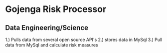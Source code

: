 # Gojenga Risk Processor
## Data Engineering/Science

1.) Pulls data from several open source API's 
2.) stores data in MySql
3.) Pull data from MySql and calculate risk measures

